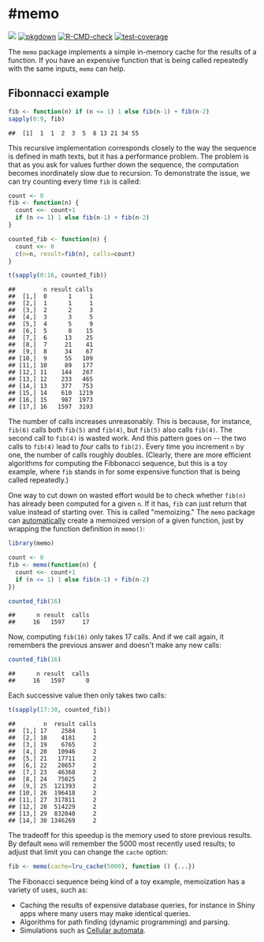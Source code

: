 #memo
======  

[![](https://www.r-pkg.org/badges/version/async?color=purple)](https://cran.r-project.org/package=memo)
[![pkgdown](https://github.com/crowding/memo/workflows/pkgdown/badge.svg)](https://github.com/crowding/memo/actions)
[![R-CMD-check](https://github.com/crowding/memo/workflows/R-CMD-check/badge.svg)](https://github.com/crowding/memo/actions)
[![test-coverage](https://github.com/crowding/memo/workflows/test-coverage/badge.svg)](https://github.com/crowding/memo/actions)

The `memo` package implements a simple in-memory cache for the results of a function. If you have an expensive function that is being called repeatedly with the same inputs, `memo` can help.

## Fibonnacci example


```r
fib <- function(n) if (n <= 1) 1 else fib(n-1) + fib(n-2)
sapply(0:9, fib)
```

```
##  [1]  1  1  2  3  5  8 13 21 34 55
```

This recursive implementation corresponds closely to the way the sequence is defined in math texts, but it has a performance problem. The problem is that as you ask for values further down the sequence, the computation becomes inordinately slow due to recursion. To demonstrate the issue, we can try counting every time `fib` is
called:


```r
count <- 0
fib <- function(n) {
  count <<- count+1
  if (n <= 1) 1 else fib(n-1) + fib(n-2)
}

counted_fib <- function(n) {
  count <<- 0
  c(n=n, result=fib(n), calls=count)
}

t(sapply(0:16, counted_fib))
```

```
##        n result calls
##  [1,]  0      1     1
##  [2,]  1      1     1
##  [3,]  2      2     3
##  [4,]  3      3     5
##  [5,]  4      5     9
##  [6,]  5      8    15
##  [7,]  6     13    25
##  [8,]  7     21    41
##  [9,]  8     34    67
## [10,]  9     55   109
## [11,] 10     89   177
## [12,] 11    144   287
## [13,] 12    233   465
## [14,] 13    377   753
## [15,] 14    610  1219
## [16,] 15    987  1973
## [17,] 16   1597  3193
```

The number of calls increases unreasonably. This is because, for instance, `fib(6)` calls both `fib(5)` and `fib(4)`, but `fib(5)` also calls `fib(4)`. The second call to `fib(4)` is wasted work. And this pattern goes on -- the two calls to `fib(4)` lead to _four_ calls to `fib(2)`.  Every time you increment `n` by one, the number of calls roughly doubles.  (Clearly, there are more efficient algorithms for computing the Fibbonacci sequence, but this is a toy example, where `fib` stands in for some expensive function that is being called repeatedly.)

One way to cut down on wasted effort would be to check whether `fib(n)` has already been computed for a given `n`. If it has, `fib` can just return that value instead of starting over. This is called "memoizing." The `memo` package can [automatically]() create a memoized version of a given function, just by wrapping the function definition in `memo()`:

[automatically]:  https://en.wikipedia.org/wiki/Memoization#Automatic_memoization


```r
library(memo)

count <- 0
fib <- memo(function(n) {
  count <<- count+1
  if (n <= 1) 1 else fib(n-1) + fib(n-2)
})

counted_fib(16)
```

```
##      n result  calls 
##     16   1597     17
```
Now, computing `fib(16)` only takes 17 calls. And if we call again, it remembers the previous answer and doesn't make any new calls:

```r
counted_fib(16)
```

```
##      n result  calls 
##     16   1597      0
```
Each successive value then only takes two calls:

```r
t(sapply(17:30, counted_fib))
```

```
##        n  result calls
##  [1,] 17    2584     1
##  [2,] 18    4181     2
##  [3,] 19    6765     2
##  [4,] 20   10946     2
##  [5,] 21   17711     2
##  [6,] 22   28657     2
##  [7,] 23   46368     2
##  [8,] 24   75025     2
##  [9,] 25  121393     2
## [10,] 26  196418     2
## [11,] 27  317811     2
## [12,] 28  514229     2
## [13,] 29  832040     2
## [14,] 30 1346269     2
```

The tradeoff for this speedup is the memory used to store previous results. By default `memo` will remember the 5000 most recently used results; to adjust that limit you can change the `cache` option:


```r
fib <- memo(cache=lru_cache(5000), function () {...})
```

The Fibonacci sequence being kind of a toy example, memoization has a variety of uses, such as:  
* Caching the results of expensive database queries, for instance in Shiny apps where many users may make identical queries.
* Algorithms for path finding (dynamic programming) and parsing.
* Simulations such as [Cellular automata](https://en.wikipedia.org/wiki/Hashlife).
